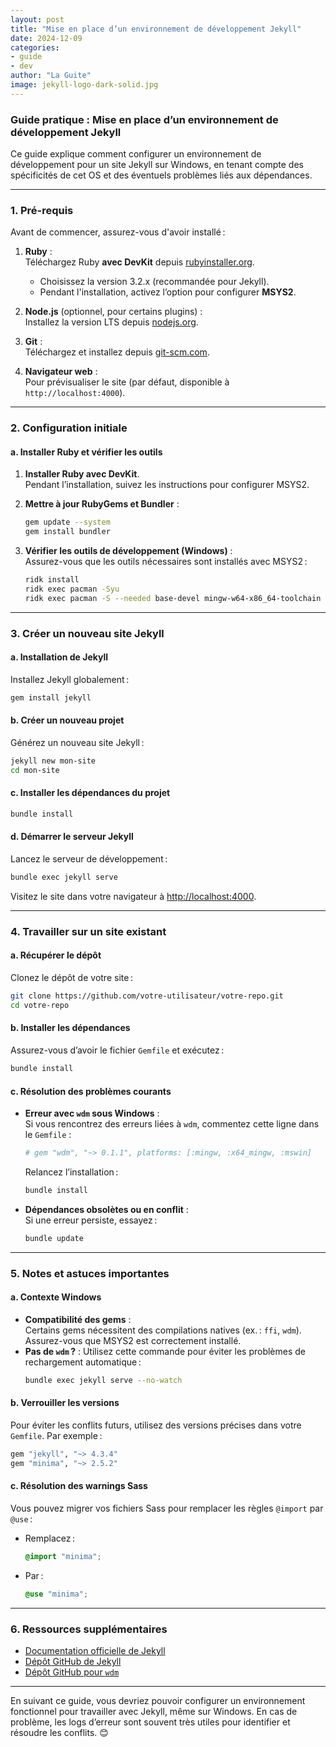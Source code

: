 ```yaml
---
layout: post
title: "Mise en place d’un environnement de développement Jekyll"
date: 2024-12-09
categories:
- guide
- dev
author: "La Guite"
image: jekyll-logo-dark-solid.jpg
---
```


### **Guide pratique : Mise en place d’un environnement de développement Jekyll**

Ce guide explique comment configurer un environnement de développement pour un site Jekyll sur Windows, en tenant compte des spécificités de cet OS et des éventuels problèmes liés aux dépendances.

---

### **1. Pré-requis**
Avant de commencer, assurez-vous d'avoir installé :
1. **Ruby** :  
   Téléchargez Ruby **avec DevKit** depuis [rubyinstaller.org](https://rubyinstaller.org/).  
   - Choisissez la version 3.2.x (recommandée pour Jekyll).
   - Pendant l'installation, activez l’option pour configurer **MSYS2**.
   
2. **Node.js** (optionnel, pour certains plugins) :  
   Installez la version LTS depuis [nodejs.org](https://nodejs.org/).

3. **Git** :  
   Téléchargez et installez depuis [git-scm.com](https://git-scm.com/).

4. **Navigateur web** :  
   Pour prévisualiser le site (par défaut, disponible à `http://localhost:4000`).

---

### **2. Configuration initiale**

#### a. Installer Ruby et vérifier les outils
1. **Installer Ruby avec DevKit**.  
   Pendant l’installation, suivez les instructions pour configurer MSYS2.

2. **Mettre à jour RubyGems et Bundler** :
   ```bash
   gem update --system
   gem install bundler
   ```

3. **Vérifier les outils de développement (Windows)** :  
   Assurez-vous que les outils nécessaires sont installés avec MSYS2 :
   ```bash
   ridk install
   ridk exec pacman -Syu
   ridk exec pacman -S --needed base-devel mingw-w64-x86_64-toolchain
   ```

---

### **3. Créer un nouveau site Jekyll**

#### a. Installation de Jekyll
Installez Jekyll globalement :
```bash
gem install jekyll
```

#### b. Créer un nouveau projet
Générez un nouveau site Jekyll :
```bash
jekyll new mon-site
cd mon-site
```

#### c. Installer les dépendances du projet
```bash
bundle install
```

#### d. Démarrer le serveur Jekyll
Lancez le serveur de développement :
```bash
bundle exec jekyll serve
```

Visitez le site dans votre navigateur à [http://localhost:4000](http://localhost:4000).

---

### **4. Travailler sur un site existant**

#### a. Récupérer le dépôt
Clonez le dépôt de votre site :
```bash
git clone https://github.com/votre-utilisateur/votre-repo.git
cd votre-repo
```

#### b. Installer les dépendances
Assurez-vous d’avoir le fichier `Gemfile` et exécutez :
```bash
bundle install
```

#### c. Résolution des problèmes courants
- **Erreur avec `wdm` sous Windows** :  
  Si vous rencontrez des erreurs liées à `wdm`, commentez cette ligne dans le `Gemfile` :
  ```ruby
  # gem "wdm", "~> 0.1.1", platforms: [:mingw, :x64_mingw, :mswin]
  ```
  Relancez l’installation :
  ```bash
  bundle install
  ```

- **Dépendances obsolètes ou en conflit** :  
  Si une erreur persiste, essayez :
  ```bash
  bundle update
  ```

---

### **5. Notes et astuces importantes**

#### a. Contexte Windows
- **Compatibilité des gems** :  
  Certains gems nécessitent des compilations natives (ex. : `ffi`, `wdm`). Assurez-vous que MSYS2 est correctement installé.
- **Pas de `wdm` ?** : Utilisez cette commande pour éviter les problèmes de rechargement automatique :
  ```bash
  bundle exec jekyll serve --no-watch
  ```

#### b. Verrouiller les versions
Pour éviter les conflits futurs, utilisez des versions précises dans votre `Gemfile`. Par exemple :
```ruby
gem "jekyll", "~> 4.3.4"
gem "minima", "~> 2.5.2"
```

#### c. Résolution des warnings Sass
Vous pouvez migrer vos fichiers Sass pour remplacer les règles `@import` par `@use` :
- Remplacez :
  ```scss
  @import "minima";
  ```
- Par :
  ```scss
  @use "minima";
  ```

---

### **6. Ressources supplémentaires**

- [Documentation officielle de Jekyll](https://jekyllrb.com/docs/)
- [Dépôt GitHub de Jekyll](https://github.com/jekyll/jekyll)
- [Dépôt GitHub pour `wdm`](https://github.com/Maher4Ever/wdm)

---

En suivant ce guide, vous devriez pouvoir configurer un environnement fonctionnel pour travailler avec Jekyll, même sur Windows. En cas de problème, les logs d’erreur sont souvent très utiles pour identifier et résoudre les conflits. 😊